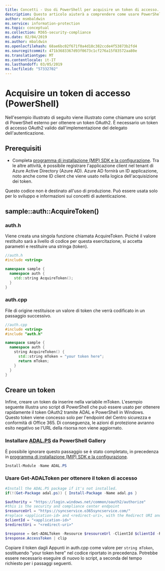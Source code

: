 ```yaml
---
title: Concetti - Uso di PowerShell per acquisire un token di accesso.
description: Questo articolo aiuterà a comprendere come usare PowerShell per acquisire un token di accesso OAuth2. Questa operazione è necessaria per l'implementazione del delegato di autenticazione.
author: msmbaldwin
ms.service: information-protection
ms.topic: conceptual
ms.collection: M365-security-compliance
ms.date: 02/04/2019
ms.author: mbaldwin
ms.openlocfilehash: 68ae6bc02f671f0a4d18c382ccde4f53873b2fd4
ms.sourcegitcommit: 471b3683367d93f0673c1cf276a15f83572aa80e
ms.translationtype: MT
ms.contentlocale: it-IT
ms.lasthandoff: 03/05/2019
ms.locfileid: "57332702"
---
```

# <a name="acquire-an-access-token-powershell"></a>Acquisire un token di accesso (PowerShell)

Nell'esempio illustrato di seguito viene illustrato come chiamare uno script di PowerShell esterno per ottenere un token OAuth2. È necessario un token di accesso OAuth2 valido dall'implementazione del delegato dell'autenticazione.

## <a name="prerequisites"></a>Prerequisiti

- Completa [programma di installazione (MIP) SDK e la configurazione](setup-configure-mip.md). Tra le altre attività, è possibile registrare l'applicazione client nel tenant di Azure Active Directory (Azure AD). Azure AD fornirà un ID applicazione, noto anche come ID client che viene usato nella logica dell'acquisizione dei token.

Questo codice non è destinato all'uso di produzione. Può essere usata solo per lo sviluppo e informazioni sui concetti di autenticazione. 

## <a name="sampleauthacquiretoken"></a>sample::auth::AcquireToken()

### <a name="authh"></a>auth.h

Viene creata una singola funzione chiamata AcquireToken. Poiché il valore restituito sarà a livello di codice per questa esercitazione, si accetta parametri e restituire una stringa (token).

```cpp
//auth.h
#include <string>

namespace sample {
  namespace auth {
    std::string AcquireToken();
  }
}
```

### <a name="authcpp"></a>auth.cpp

File di origine restituisce un valore di token che verrà codificato in un passaggio successivo.

```cpp
//auth.cpp
#include <string>
#include "auth.h"

namespace sample {
  namespace auth {
    string AcquireToken() {
      std::string mToken = "your token here";
      return mToken;
    }
  }
}
```

## <a name="mint-a-token"></a>Creare un token

Infine, creare un token da inserire nella variabile mToken. L'esempio seguente illustra uno script di PowerShell che può essere usato per ottenere rapidamente il token OAuth2 tramite ADAL e PowerShell in Windows. Questo token viene concesso solo per l'endpoint del Centro sicurezza e conformità di Office 365. Di conseguenza, le azioni di protezione avranno esito negativo se l'URL della risorsa non viene aggiornato. 

### <a name="install-adalpshttpswwwpowershellgallerycompackagesadalps31942-from-ps-gallery"></a>Installare [ADAL.PS](https://www.powershellgallery.com/packages/ADAL.PS/3.19.4.2) da PowerShell Gallery

È possibile ignorare questo passaggio se è stato completato, in precedenza in [programma di installazione (MIP) SDK e la configurazione](setup-configure-mip.md).

```PowerShell
Install-Module -Name ADAL.PS
```

### <a name="use-get-adaltoken-to-obtain-the-access-token"></a>Usare Get-ADALToken per ottenere il token di accesso

```PowerShell
#Install the ADAL.PS package if it's not installed.
if(!(Get-Package adal.ps)) { Install-Package -Name adal.ps }

$authority = "https://login.windows.net/common/oauth2/authorize" 
#this is the security and compliance center endpoint
$resourceUrl = "https://syncservice.o365syncservice.com/"
#replace <application-id> and <redirect-uri>, with the Redirect URI and Application ID from your Azure AD application registration.
$clientId = "<application-id>"
$redirectUri = "<redirect-uri>"

$response = Get-ADALToken -Resource $resourceUrl -ClientId $clientId -RedirectUri $redirectUri -Authority $authority -PromptBehavior:Always
$response.AccessToken | clip
```

Copiare il token dagli Appunti in auth.cpp come valore per `string mToken`, sostituendo "your token here" nel codice riportato in precedenza. Potrebbe essere necessario eseguire di nuovo lo script, a seconda del tempo richiesto per i passaggi seguenti.


